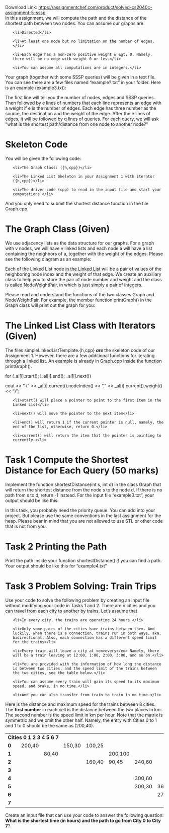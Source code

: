 Download Link: https://assignmentchef.com/product/solved-cs2040c-assignment-5-sssp
<br>
In this assignment, we will compute the path and the distance of the shortest path between two nodes. You can assume our graphs are:
<ul>
 	<li>Directed</li>
 	<li>At least one node but no limitation on the number of edges.</li>
 	<li>Each edge has a non-zero positive weight w &gt; 0. Namely, there will be no edge with weight 0 or less</li>
 	<li>You can assume all computations are in integers.</li>
</ul>
Your graph (together with some SSSP queries) will be given in a text file. You can see there are a few files named “example?.txt” in your folder. Here is an example (example3.txt):

The first line will tell you the number of nodes, edges and SSSP queries. Then followed by e lines of numbers that each line represents an edge with a weight if e is the number of edges. Each edge has three number as the source, the destination and the weight of the edge. After the e lines of edges, it will be followed by q lines of queries. For each query, we will ask “what is the shortest path/distance from one node to another node?”
<h1>Skeleton Code</h1>
You will be given the following code:
<ul>
 	<li>The Graph Class: ({h,cpp})</li>
 	<li>The Linked List Skeleton in your Assignment 1 with iterator ({h,cpp})</li>
 	<li>The driver code (cpp) to read in the input file and start your computations.</li>
</ul>
And you only need to submit the shortest distance function in the file Graph.cpp.
<h1>The Graph Class (Given)</h1>
We use adjacency lists as the data structure for our graphs. For a graph with v nodes, we will have v linked lists and each node a will have a list containing the neighbors of a, together with the weight of the edges. Please see the following diagram as an example:

Each of the Linked List node <u>in the Linked List</u> will be a pair of values of the neighboring node index and the weight of that edge. We create an auxiliary class to help you to store the pair of node number and weight and the class is called NodeWeightPair, in which is just simply a pair of integers.

Please read and understand the functions of the two classes Graph and NodeWeightPair. For example, the member function printGraph() in the Graph class will print out the graph for you:
<h1>The Linked List Class with Iterators (Given)</h1>
The files simpleLinkedListTemplate.{h,cpp} <strong><em>are</em></strong> the skeleton code of our Assignment 1. However, there are a few additional functions for iterating through a linked list. An example is already in Graph.cpp inside the function printGraph().

for (_al[i].start(); !_al[i].end(); _al[i].next())

cout &lt;&lt; ” (” &lt;&lt; _al[i].current().nodeIndex() &lt;&lt; “,” &lt;&lt; _al[i].current().weight() &lt;&lt; “)”;
<ul>
 	<li>start() will place a pointer to point to the first item in the Linked List</li>
 	<li>next() will move the pointer to the next item</li>
 	<li>end() will return 1 if the current pointer is null, namely, the end of the list, otherwise, return 0.</li>
 	<li>current() will return the item that the pointer is pointing to currently.</li>
</ul>
<h1>Task 1 Compute the Shortest Distance for Each Query (50 marks)</h1>
Implement the function shortestDistance(int s, int d) in the class Graph that will return the shortest distance from the node s to the node d. If there is no path from s to d, return -1 instead. For the input file “example3.txt”, your output should be like this:

In this task, you probably need the priority queue. You can add into your project. But please use the same conventions in the last assignment for the heap. Please bear in mind that you are not allowed to use STL or other code that is not from you.
<h1>Task 2 Printing the Path</h1>
Print the path inside your function shortestDistance() <em>if</em> you can find a path. Your output should be like this for “example4.txt”
<h1>Task 3 Problem Solving: Train Trips</h1>
Use your code to solve the following problem by creating an input file without modifying your code in Tasks 1 and 2. There are n cities and you can travel from each city to another by trains. Let’s assume that
<ul>
 	<li>In every city, the trains are operating 24 hours.</li>
 	<li>Only some pairs of the cities have trains between them. And luckily, when there is a connection, trains run in both ways, aka, bidirectional. Also, each connection has a different speed limit for the trains</li>
 	<li>Every train will leave a city at <em>every</em> Namely, there will be a train leaving at 12:00, 1:00, 2:00, 3:00, and so on.</li>
 	<li>You are provided with the information of how long the distance is between two cities, and the speed limit of the trains between the two cities, see the table below.</li>
 	<li>You can assume every train will gain its speed to its maximum speed, and brake, in no time.</li>
 	<li>And you can also transfer from train to train in no time.</li>
</ul>
Here is the distance and maximum speed for the trains between 8 cities. The <strong>first number</strong> in each cell is the distance between the two places in km. The second number is the speed limit in km per hour. Note that the matrix is symmetric and we omit the other half. Namely, the entry with Cities 0 to 1 and 1 to 0 should be the same as (200,40).
<table width="672">
<tbody>
<tr>
<td colspan="9" width="672"><strong>Cities 0 1 2 3 4 5 6 7 </strong></td>
</tr>
<tr>
<td width="74"><strong>0 </strong></td>
<td width="75"></td>
<td width="74">200,40</td>
<td width="75"></td>
<td width="74">150,30</td>
<td width="75">100,25</td>
<td width="76"></td>
<td width="74"></td>
<td width="74"></td>
</tr>
<tr>
<td width="74"><strong>1 </strong></td>
<td width="75"></td>
<td width="74"></td>
<td width="75">80,40</td>
<td width="74"></td>
<td width="75"></td>
<td width="76">200,100</td>
<td width="74"></td>
<td width="74"></td>
</tr>
<tr>
<td width="74"><strong>2 </strong></td>
<td width="75"></td>
<td width="74"></td>
<td width="75"></td>
<td width="74"></td>
<td width="75">160,40</td>
<td width="76">90,45</td>
<td width="74">240,60</td>
<td width="74"></td>
</tr>
<tr>
<td width="74"><strong>3 </strong></td>
<td width="75"></td>
<td width="74"></td>
<td width="75"></td>
<td width="74"></td>
<td width="75"></td>
<td width="76"></td>
<td width="74"></td>
<td width="74"></td>
</tr>
<tr>
<td width="74"><strong>4 </strong></td>
<td width="75"></td>
<td width="74"></td>
<td width="75"></td>
<td width="74"></td>
<td width="75"></td>
<td width="76"></td>
<td width="74">300,60</td>
<td width="74"></td>
</tr>
<tr>
<td width="74"><strong>5 </strong></td>
<td width="75"></td>
<td width="74"></td>
<td width="75"></td>
<td width="74"></td>
<td width="75"></td>
<td width="76"></td>
<td width="74">300,30</td>
<td width="74">360,60</td>
</tr>
<tr>
<td width="74"><strong>6 </strong></td>
<td width="75"></td>
<td width="74"></td>
<td width="75"></td>
<td width="74"></td>
<td width="75"></td>
<td width="76"></td>
<td width="74"></td>
<td width="74">270,30</td>
</tr>
<tr>
<td width="74"><strong>7 </strong></td>
<td width="75"></td>
<td width="74"></td>
<td width="75"></td>
<td width="74"></td>
<td width="75"></td>
<td width="76"></td>
<td width="74"></td>
<td width="74"></td>
</tr>
</tbody>
</table>
Create an input file that can use your code to answer the following question: <strong>What is the shortest time (in hours) and the path to go from City 0 to City 7</strong>?